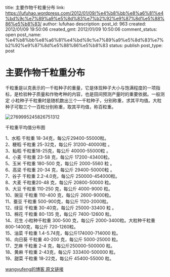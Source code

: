 title: 主要作物千粒重分布
link: https://lufuhao.wordpress.com/2012/01/09/%e4%b8%bb%e8%a6%81%e4%bd%9c%e7%89%a9%e5%8d%83%e7%b2%92%e9%87%8d%e5%88%86%e5%b8%83/
author: lufuhao
description: 
post_id: 963
created: 2012/01/09 19:50:06
created_gmt: 2012/01/09 10:50:06
comment_status: open
post_name: %e4%b8%bb%e8%a6%81%e4%bd%9c%e7%89%a9%e5%8d%83%e7%b2%92%e9%87%8d%e5%88%86%e5%b8%83
status: publish
post_type: post

# 主要作物千粒重分布

千粒重是以克表示的一千粒种子的重量，它是体现种子大小与饱满程度的一项指标，是检验种子质量和作物考种的内容，也是田间预测产量时的重要依据。一般测定 小粒种子千粒重时是随机数出三个一千粒种子，分别称重，求其平均值。大粒种子可取三个一百粒分别称重，取其平均值，称百粒重。

![2769995245826751312](http://lufuhao.files.wordpress.com/2012/01/2769995245826751312_thumb.jpg)

千粒重平均值分布图  


1、水稻 千粒重 18-34克，每公斤29400-55000粒。 　  
2、粳稻 千粒重 25-32克，每公斤 31200-40000粒 。 　　  
3、籼稻 千粒重18-25克，每公斤 40000-55000粒 。 　　  
4、小麦 千粒重 23-58 克，每公斤 17200-43400粒。 　　  
5、玉米 千粒重 180-500 克，每公斤 2000-5560 粒 。 　　  
6、高梁 千粒重 20-34 克，每公斤 29400-50000粒 。 　　  
7、谷子 千粒重 2.2-4.0克，每公斤 250000-454000粒。 　  
8、大麦 千粒重20-48 克，每公斤 20800-50000 粒。 　　  
9、大豆 千粒重 110-250 克，每公斤 4000-9000 粒。 　　  
10、豌豆 千粒重 110-400 克，每公斤 2600-9000粒。 　　  
11、蚕豆 千粒重 500-900克，每公斤 1120-2000粒。 　　  
12、绿豆 千粒重 30-40克，每公斤 25000-33400 粒 。 　　  
13、棉花 千粒重 80-135 克，每公斤 7400-12600 粒。 　　  
14、花生 小粒种千粒重 300-500 克，每公斤 2000-3400粒。大粒种千粒重800-1400克，每公斤 720-1260粒。 　　  
15、油菜 千粒重 1.4-5.74克，每公斤174000-714000 粒。 　　  
16、向日葵 千粒重 40-200 克，每公斤 5000-25000 粒。 　　  
17、芝麻 千粒重 2-4 克，每公斤250000-500000 粒。 　　  
18、黄麻 千粒重 2-43克，每公斤 333400-500000 粒。 　　  
19、甜菜 千粒重 18-22克，每公斤 45400-55000 粒。

[wangyufeng的博客 原文链接](http://wangyufeng222.blog.163.com/blog/static/128222070201209435628/)